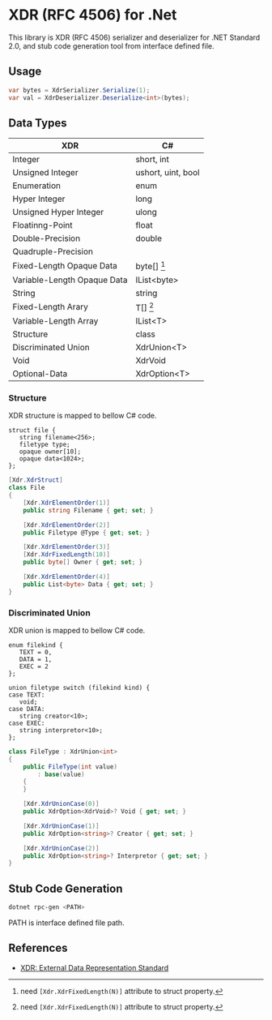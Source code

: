 # XDR (RFC 4506) for .Net

This library is XDR (RFC 4506) serializer and deserializer for .NET Standard 2.0,
and stub code generation tool from interface defined file.

## Usage

```csharp
var bytes = XdrSerializer.Serialize(1);
var val = XdrDeserializer.Deserialize<int>(bytes);
```

## Data Types

| XDR                         | C#                                             |
| --------------------------- | ---------------------------------------------- |
| Integer                     | short, int                                     |
| Unsigned Integer            | ushort, uint, bool                             |
| Enumeration                 | enum                                           |
| Hyper Integer               | long                                           |
| Unsigned Hyper Integer      | ulong                                          |
| Floatinng-Point             | float                                          |
| Double-Precision            | double                                         |
| Quadruple-Precision         |                                                |
| Fixed-Length Opaque Data    | byte[] [^1]                                    |
| Variable-Length Opaque Data | IList\<byte>                                   |
| String                      | string                                         |
| Fixed-Length Arary          | T[] [^1]                                       |
| Variable-Length Array       | IList\<T>                                      |
| Structure                   | class                                          |
| Discriminated Union         | XdrUnion\<T>                                   |
| Void                        | XdrVoid                                        |
| Optional-Data               | XdrOption\<T>                                  |

[^1]: need `[Xdr.XdrFixedLength(N)]` attribute to struct property.

### Structure

XDR structure is mapped to bellow C# code.

```
struct file {
   string filename<256>;
   filetype type;
   opaque owner[10];
   opaque data<1024>;
};
```

```csharp
[Xdr.XdrStruct]
class File
{
    [Xdr.XdrElementOrder(1)]
    public string Filename { get; set; }

    [Xdr.XdrElementOrder(2)]
    public Filetype @Type { get; set; }

    [Xdr.XdrElementOrder(3)]
    [Xdr.XdrFixedLength(10)]
    public byte[] Owner { get; set; }

    [Xdr.XdrElementOrder(4)]
    public List<byte> Data { get; set; }
}
```

### Discriminated Union

XDR union is mapped to bellow C# code.

```
enum filekind {
   TEXT = 0,
   DATA = 1,
   EXEC = 2
};

union filetype switch (filekind kind) {
case TEXT:
   void;
case DATA:
   string creator<10>;
case EXEC:
   string interpretor<10>;
};
```

```csharp
class FileType : XdrUnion<int>
{
    public FileType(int value)
        : base(value)
    {
    }

    [Xdr.XdrUnionCase(0)]
    public XdrOption<XdrVoid>? Void { get; set; }

    [Xdr.XdrUnionCase(1)]
    public XdrOption<string>? Creator { get; set; }

    [Xdr.XdrUnionCase(2)]
    public XdrOption<string>? Interpretor { get; set; }
}
```

## Stub Code Generation

```sh
dotnet rpc-gen <PATH>
```

PATH is interface defined file path.

## References

- [XDR: External Data Representation Standard](https://www.rfc-editor.org/rfc/rfc4506.txt)
